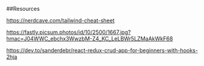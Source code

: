 ##Resources

https://nerdcave.com/tailwind-cheat-sheet

https://fastly.picsum.photos/id/10/2500/1667.jpg?hmac=J04WWC_ebchx3WwzbM-Z4_KC_LeLBWr5LZMaAkWkF68

https://dev.to/sanderdebr/react-redux-crud-app-for-beginners-with-hooks-2hja